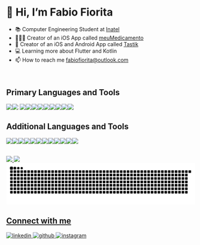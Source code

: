 # 👋 Hi, I’m Fabio Fiorita
- 📚 Computer Engineering Student at [Inatel](https://inatel.br/home/)
- 🧑🏻‍💻 Creator of an iOS App called [meuMedicamento](https://github.com/FabioFiorita/meuMedicamento)
- 📱 Creator of an iOS and Android App called [Tastik](https://sites.google.com/view/tastik/home)
- 💻 Learning more about Flutter and Kotlin
- 📫 How to reach me fabiofiorita@outlook.com

<br/>  

## Primary Languages and Tools
<img src="https://cdn.jsdelivr.net/gh/devicons/devicon/icons/swift/swift-original.svg" width="48"/><img src="https://cdn.jsdelivr.net/gh/devicons/devicon/icons/xcode/xcode-original.svg" width="48"/>         <img src="https://cdn.jsdelivr.net/gh/devicons/devicon/icons/java/java-original.svg" width="48"/><img src="https://cdn.jsdelivr.net/gh/devicons/devicon/icons/kotlin/kotlin-original.svg" width="48"/><img src="https://cdn.jsdelivr.net/gh/devicons/devicon/icons/spring/spring-original.svg" width="48"/><img
src="https://cdn.jsdelivr.net/gh/devicons/devicon/icons/androidstudio/androidstudio-original.svg" width="48"/><img src="https://cdn.jsdelivr.net/gh/devicons/devicon/icons/jetbrains/jetbrains-original.svg" width="48"/><img src="https://cdn.jsdelivr.net/gh/devicons/devicon/icons/dart/dart-original.svg" width="48"/><img src="https://cdn.jsdelivr.net/gh/devicons/devicon/icons/flutter/flutter-original.svg" width="48"/><img src="https://cdn.jsdelivr.net/gh/devicons/devicon/icons/vscode/vscode-original.svg" width="48"/><img src="https://cdn.jsdelivr.net/gh/devicons/devicon/icons/salesforce/salesforce-original.svg" width="48"/>

## Additional Languages and Tools
<img src="https://cdn.jsdelivr.net/gh/devicons/devicon/icons/fastapi/fastapi-original.svg" width="48"/><img src="https://cdn.jsdelivr.net/gh/devicons/devicon/icons/python/python-original.svg" width="48"/><img src="https://cdn.jsdelivr.net/gh/devicons/devicon/icons/confluence/confluence-original.svg" width="48"/><img src="https://cdn.jsdelivr.net/gh/devicons/devicon/icons/docker/docker-original.svg" width="48"/><img src="https://cdn.jsdelivr.net/gh/devicons/devicon/icons/firebase/firebase-plain.svg" width="48"/><img src="https://cdn.jsdelivr.net/gh/devicons/devicon/icons/git/git-original.svg" width="48"/><img src="https://cdn.jsdelivr.net/gh/devicons/devicon/icons/github/github-original.svg" width="48"/><img src="https://cdn.jsdelivr.net/gh/devicons/devicon/icons/googlecloud/googlecloud-original.svg" width="48"/><img src="https://cdn.jsdelivr.net/gh/devicons/devicon/icons/gradle/gradle-plain.svg" width="48"/><img src="https://cdn.jsdelivr.net/gh/devicons/devicon/icons/javascript/javascript-original.svg" width="48"/><img src="https://cdn.jsdelivr.net/gh/devicons/devicon/icons/jenkins/jenkins-original.svg" width="48"/><img src="https://cdn.jsdelivr.net/gh/devicons/devicon/icons/jest/jest-plain.svg" width="48"/>

##
<div>
  <a href="https://github.com/fabiofiorita">
  <img height="180em" src="https://github-readme-stats.vercel.app/api?username=fabiofiorita&show_icons=true&theme=dark&include_all_commits=true&count_private=true"/>
  <img height="180em" src="https://github-readme-stats.vercel.app/api/top-langs/?username=fabiofiorita&layout=compact&langs_count=8&theme=dark&hide=jupyter%20notebook"/>
</div>

<picture>
  <source media="(prefers-color-scheme: dark)" srcset="https://raw.githubusercontent.com/fabiofiorita/fabiofiorita/output/github-contribution-grid-snake-dark.svg">
  <source media="(prefers-color-scheme: light)" srcset="https://raw.githubusercontent.com/fabiofiorita/fabiofiorita/output/github-contribution-grid-snake.svg">
  <img alt="github contribution grid snake animation" src="https://raw.githubusercontent.com/fabiofiorita/fabiofiorita/output/github-contribution-grid-snake.svg">
</picture>

## Connect with me  
<div align="leading">
<a href="https://www.linkedin.com/in/fabiofioritapontes/" target="_blank">
<img src=https://img.shields.io/badge/linkedin-%231E77B5.svg?&style=for-the-badge&logo=linkedin&logoColor=white alt=linkedin style="margin-bottom: 5px;" />
</a>
<a href="https://github.com/FabioFiorita" target="_blank">
<img src=https://img.shields.io/badge/github-%2324292e.svg?&style=for-the-badge&logo=github&logoColor=white alt=github style="margin-bottom: 5px;" />
</a>
<a href="https://instagram.com/fabiofiorita" target="_blank">
<img src=https://img.shields.io/badge/instagram-%23000000.svg?&style=for-the-badge&logo=instagram&logoColor=white alt=instagram style="margin-bottom: 5px;" />
</a>  
</div>  
<br/> 
